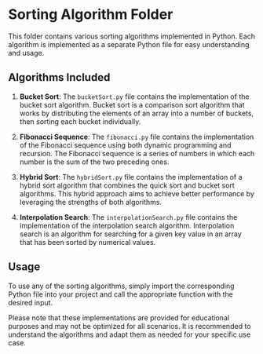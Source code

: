 # Sorting Algorithm Folder

This folder contains various sorting algorithms implemented in Python. Each algorithm is implemented as a separate Python file for easy understanding and usage.

## Algorithms Included

1. **Bucket Sort**: The `bucketSort.py` file contains the implementation of the bucket sort algorithm. Bucket sort is a comparison sort algorithm that works by distributing the elements of an array into a number of buckets, then sorting each bucket individually.

2. **Fibonacci Sequence**: The `fibonacci.py` file contains the implementation of the Fibonacci sequence using both dynamic programming and recursion. The Fibonacci sequence is a series of numbers in which each number is the sum of the two preceding ones.

3. **Hybrid Sort**: The `hybridSort.py` file contains the implementation of a hybrid sort algorithm that combines the quick sort and bucket sort algorithms. This hybrid approach aims to achieve better performance by leveraging the strengths of both algorithms.

4. **Interpolation Search**: The `interpolationSearch.py` file contains the implementation of the interpolation search algorithm. Interpolation search is an algorithm for searching for a given key value in an array that has been sorted by numerical values.

## Usage

To use any of the sorting algorithms, simply import the corresponding Python file into your project and call the appropriate function with the desired input.

Please note that these implementations are provided for educational purposes and may not be optimized for all scenarios. It is recommended to understand the algorithms and adapt them as needed for your specific use case.
